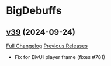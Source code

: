 # BigDebuffs

## [v39](https://github.com/jordonwow/bigdebuffs/tree/v39) (2024-09-24)
[Full Changelog](https://github.com/jordonwow/bigdebuffs/compare/v38...v39) [Previous Releases](https://github.com/jordonwow/bigdebuffs/releases)

- Fix for ElvUI player frame (fixes #781)  
